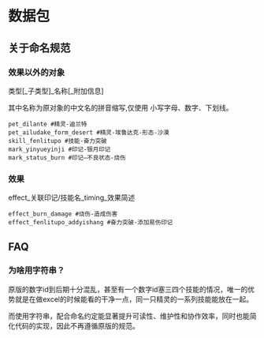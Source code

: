 # 数据包

## 关于命名规范

### 效果以外的对象

类型[_子类型]_名称[_附加信息]

其中名称为原对象的中文名的拼音缩写,仅使用 小写字母、数字、下划线。

``` example:plaintext
pet_dilante #精灵-迪兰特
pet_ailudake_form_desert #精灵-埃鲁达克-形态-沙漠
skill_fenlitupo #技能-奋力突破
mark_yinyueyinji #印记-银月印记
mark_status_burn #印记—不良状态-烧伤
```

### 效果

effect_关联印记/技能名_timing_效果简述

``` example:plaintext
effect_burn_damage #烧伤-造成伤害
effect_fenlitupo_addyishang #奋力突破-添加易伤印记
```

## FAQ

### 为啥用字符串？

原版的数字id到后期十分混乱，甚至有一个数字id塞三四个技能的情况，唯一的优势就是在做excel的时候能看的干净一点，同一只精灵的一系列技能能放在一起。

而使用字符串，配合命名约定能显著提升可读性、维护性和协作效率，同时也能简化代码的实现，因此不再遵循原版的规范。
